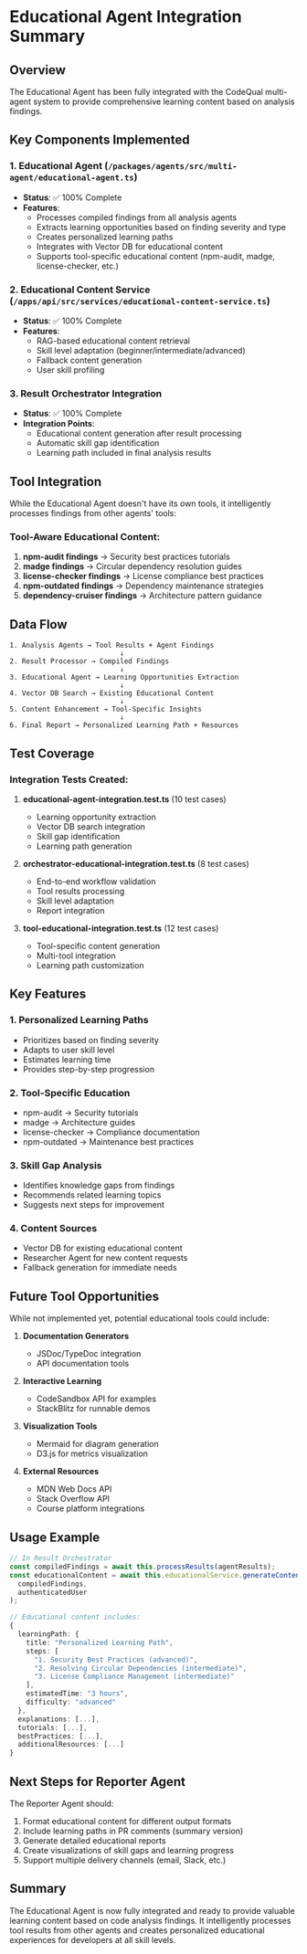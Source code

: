 # Educational Agent Integration Summary

## Overview
The Educational Agent has been fully integrated with the CodeQual multi-agent system to provide comprehensive learning content based on analysis findings.

## Key Components Implemented

### 1. Educational Agent (`/packages/agents/src/multi-agent/educational-agent.ts`)
- **Status**: ✅ 100% Complete
- **Features**:
  - Processes compiled findings from all analysis agents
  - Extracts learning opportunities based on finding severity and type
  - Creates personalized learning paths
  - Integrates with Vector DB for educational content
  - Supports tool-specific educational content (npm-audit, madge, license-checker, etc.)

### 2. Educational Content Service (`/apps/api/src/services/educational-content-service.ts`)
- **Status**: ✅ 100% Complete  
- **Features**:
  - RAG-based educational content retrieval
  - Skill level adaptation (beginner/intermediate/advanced)
  - Fallback content generation
  - User skill profiling

### 3. Result Orchestrator Integration
- **Status**: ✅ 100% Complete
- **Integration Points**:
  - Educational content generation after result processing
  - Automatic skill gap identification
  - Learning path included in final analysis results

## Tool Integration

While the Educational Agent doesn't have its own tools, it intelligently processes findings from other agents' tools:

### Tool-Aware Educational Content:
1. **npm-audit findings** → Security best practices tutorials
2. **madge findings** → Circular dependency resolution guides
3. **license-checker findings** → License compliance best practices
4. **npm-outdated findings** → Dependency maintenance strategies
5. **dependency-cruiser findings** → Architecture pattern guidance

## Data Flow

```
1. Analysis Agents → Tool Results + Agent Findings
                           ↓
2. Result Processor → Compiled Findings
                           ↓
3. Educational Agent → Learning Opportunities Extraction
                           ↓
4. Vector DB Search → Existing Educational Content
                           ↓
5. Content Enhancement → Tool-Specific Insights
                           ↓
6. Final Report → Personalized Learning Path + Resources
```

## Test Coverage

### Integration Tests Created:
1. **educational-agent-integration.test.ts** (10 test cases)
   - Learning opportunity extraction
   - Vector DB search integration
   - Skill gap identification
   - Learning path generation

2. **orchestrator-educational-integration.test.ts** (8 test cases)
   - End-to-end workflow validation
   - Tool results processing
   - Skill level adaptation
   - Report integration

3. **tool-educational-integration.test.ts** (12 test cases)
   - Tool-specific content generation
   - Multi-tool integration
   - Learning path customization

## Key Features

### 1. Personalized Learning Paths
- Prioritizes based on finding severity
- Adapts to user skill level
- Estimates learning time
- Provides step-by-step progression

### 2. Tool-Specific Education
- npm-audit → Security tutorials
- madge → Architecture guides
- license-checker → Compliance documentation
- npm-outdated → Maintenance best practices

### 3. Skill Gap Analysis
- Identifies knowledge gaps from findings
- Recommends related learning topics
- Suggests next steps for improvement

### 4. Content Sources
- Vector DB for existing educational content
- Researcher Agent for new content requests
- Fallback generation for immediate needs

## Future Tool Opportunities

While not implemented yet, potential educational tools could include:

1. **Documentation Generators**
   - JSDoc/TypeDoc integration
   - API documentation tools

2. **Interactive Learning**
   - CodeSandbox API for examples
   - StackBlitz for runnable demos

3. **Visualization Tools**
   - Mermaid for diagram generation
   - D3.js for metrics visualization

4. **External Resources**
   - MDN Web Docs API
   - Stack Overflow API
   - Course platform integrations

## Usage Example

```typescript
// In Result Orchestrator
const compiledFindings = await this.processResults(agentResults);
const educationalContent = await this.educationalService.generateContentForFindings(
  compiledFindings,
  authenticatedUser
);

// Educational content includes:
{
  learningPath: {
    title: "Personalized Learning Path",
    steps: [
      "1. Security Best Practices (advanced)",
      "2. Resolving Circular Dependencies (intermediate)",
      "3. License Compliance Management (intermediate)"
    ],
    estimatedTime: "3 hours",
    difficulty: "advanced"
  },
  explanations: [...],
  tutorials: [...],
  bestPractices: [...],
  additionalResources: [...]
}
```

## Next Steps for Reporter Agent

The Reporter Agent should:
1. Format educational content for different output formats
2. Include learning paths in PR comments (summary version)
3. Generate detailed educational reports
4. Create visualizations of skill gaps and learning progress
5. Support multiple delivery channels (email, Slack, etc.)

## Summary

The Educational Agent is now fully integrated and ready to provide valuable learning content based on code analysis findings. It intelligently processes tool results from other agents and creates personalized educational experiences for developers at all skill levels.
